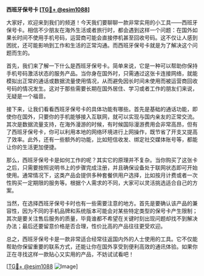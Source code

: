 **西班牙保号卡 [[TG💪+ @esim1088](https://t.me/s/esim1088)]**

大家好，欢迎来到我们的频道！今天我们要聊聊一款非常实用的小工具——西班牙保号卡。相信不少朋友在海外生活或者旅行时，都会遇到这样一个问题：在国外如果长时间不使用手机号码，运营商可能会直接停机甚至回收号码。这不仅让人感到困扰，还可能影响到工作和生活的正常沟通。而西班牙保号卡就是为了解决这个问题而生的。

首先，我们来了解一下什么是西班牙保号卡。简单来说，它是一种可以帮助你保持手机号码激活状态的服务产品。当你身在国外时，只需通过这张卡连接网络，就能模拟出正常的通话或数据流量使用情况，从而避免因长时间未使用而被运营商回收号码的情况发生。这对于那些需要长期在国外居住、学习或者工作的朋友们来说，无疑是一个福音。

接下来，让我们看看西班牙保号卡的具体功能有哪些。首先是基础的通话功能，即使你在国外，只要你的手机能够接入互联网，就可以实现与国内亲友的正常交流。其次是数据流量支持，在海外漫游的时候，有时候国际漫游费用会非常高昂，但有了西班牙保号卡，你可以利用本地的网络环境进行上网操作，既节省了开支又提高了效率。此外，还有一些额外的功能，比如短信收发、绑定社交媒体账号等，都能让你的生活更加便捷。

那么，西班牙保号卡是如何工作的呢？其实它的原理并不复杂。当你购买了这张卡之后，只需要按照说明书上的步骤完成注册，并且确保设备处于联网状态即可开始使用。通常情况下，这类产品会提供多种套餐供用户选择，比如按月计费或者一次性购买一定期限的服务等。根据个人需求的不同，大家可以灵活挑选适合自己的方案。

当然，在选择西班牙保号卡时也有一些需要注意的地方。首先是要确认该产品的兼容性，因为不同的手机品牌和系统版本可能会对某些特定类型的保号卡产生限制；其次是要关注售后服务的质量，毕竟谁都不希望在关键时刻出现问题却找不到解决办法；最后还要留意价格是否合理，性价比高的产品往往更受欢迎。

总之，西班牙保号卡是一款非常适合经常往返国内外的人士使用的工具。它不仅能帮助你保留重要的联系方式，还能让你在国外享受到便利高效的通讯体验。如果你正在寻找这样一款贴心又实用的产品，不妨试试看吧！

[[TG💪+ @esim1088](https://t.me/s/esim1088) ![Image](https://i.postimg.cc/4NQfJmqS/Snipaste-2025-05-13-00-14-12.png)]